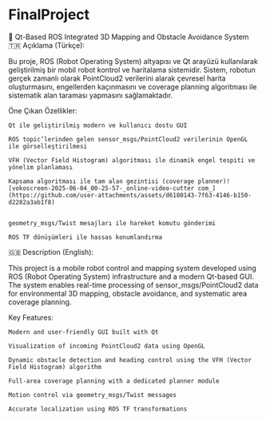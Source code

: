 # FinalProject
🚀 Qt-Based ROS Integrated 3D Mapping and Obstacle Avoidance System
🇹🇷 Açıklama (Türkçe):

Bu proje, ROS (Robot Operating System) altyapısı ve Qt arayüzü kullanılarak geliştirilmiş bir mobil robot kontrol ve haritalama sistemidir. Sistem, robotun gerçek zamanlı olarak PointCloud2 verilerini alarak çevresel harita oluşturmasını, engellerden kaçınmasını ve coverage planning algoritması ile sistematik alan taraması yapmasını sağlamaktadır.

Öne Çıkan Özellikler:

    Qt ile geliştirilmiş modern ve kullanıcı dostu GUI

    ROS topic’lerinden gelen sensor_msgs/PointCloud2 verilerinin OpenGL ile görselleştirilmesi

    VFH (Vector Field Histogram) algoritması ile dinamik engel tespiti ve yönelim planlaması

    Kapsama algoritması ile tam alan gezintisi (coverage planner)![vokoscreen-2025-06-04_00-25-57-_online-video-cutter com_](https://github.com/user-attachments/assets/d6180143-7f63-4146-b150-d2282a3ab1f8)


    geometry_msgs/Twist mesajları ile hareket komutu gönderimi

    ROS TF dönüşümleri ile hassas konumlandırma

🇬🇧 Description (English):

This project is a mobile robot control and mapping system developed using ROS (Robot Operating System) infrastructure and a modern Qt-based GUI. The system enables real-time processing of sensor_msgs/PointCloud2 data for environmental 3D mapping, obstacle avoidance, and systematic area coverage planning.

Key Features:

    Modern and user-friendly GUI built with Qt

    Visualization of incoming PointCloud2 data using OpenGL

    Dynamic obstacle detection and heading control using the VFH (Vector Field Histogram) algorithm

    Full-area coverage planning with a dedicated planner module

    Motion control via geometry_msgs/Twist messages

    Accurate localization using ROS TF transformations
